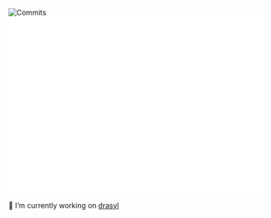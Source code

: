 ![Commits](http://github-profile-summary-cards.vercel.app/api/cards/profile-details?username=HeikoBornholdt&theme=github_dark)![Metrics Calendar](./github-metrics-isocalendar.svg)
<!--![Language Metrics](./github-metrics-languages.svg)-->
<!--![Base Metrics](./github-metrics-base.svg)-->
<!--[Random Code Snippet](./github-metrics-code.svg)-->
<!--![Notable Contributions](./github-metrics-notable.svg)-->

🔭 I’m currently working on [drasyl](https://github.com/drasyl-overlay)
